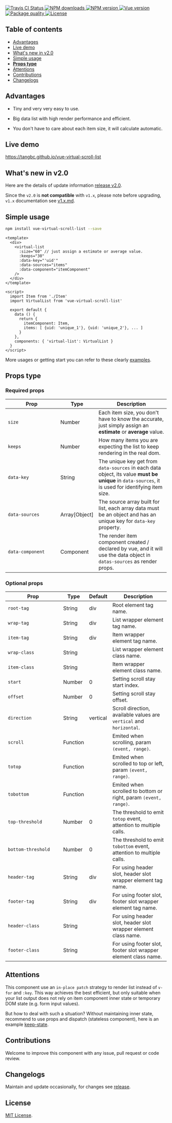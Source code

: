 <p>
  <a href="https://travis-ci.org/tangbc/vue-virtual-scroll-list">
    <img alt="Travis CI Status" src="https://travis-ci.org/tangbc/vue-virtual-scroll-list.svg?branch=master"/>
  </a>
  <!-- <a href="https://codecov.io/gh/tangbc/vue-virtual-scroll-list">
    <img alt="Code Coverage" src="https://codecov.io/gh/tangbc/vue-virtual-scroll-list/branch/master/graph/badge.svg"/>
  </a> -->
  <a href="https://npmjs.com/package/vue-virtual-scroll-list">
    <img alt="NPM downloads" src="https://img.shields.io/npm/dm/vue-virtual-scroll-list.svg">
  </a>
  <a href="https://npmjs.com/package/vue-virtual-scroll-list">
    <img alt="NPM version" src="https://img.shields.io/npm/v/vue-virtual-scroll-list.svg"/>
  </a>
  <a href="https://vuejs.org/">
    <img alt="Vue version" src="https://img.shields.io/badge/vue-%3E=2.3.0-brightgreen.svg"/>
  </a>
  <a href="http://packagequality.com/#?package=vue-virtual-scroll-list">
    <img alt="Package quality" src="https://npm.packagequality.com/shield/vue-virtual-scroll-list.svg">
  </a>
  <a href="https://opensource.org/licenses/MIT">
    <img alt="License" src="https://img.shields.io/npm/l/vue-virtual-scroll-list.svg">
  </a>
</p>

## Table of contents

* [Advantages](#advantages)
* [Live demo](#live-demo)
* [What's new in v2.0](#whats-new-in-v20)
* [Simple usage](#simple-usage)
* [**Props type**](#props-type)
* [Attentions](#attentions)
* [Contributions](#contributions)
* [Changelogs](#changelogs)


## Advantages

* Tiny and very very easy to use.

* Big data list with high render performance and efficient.

* You don't have to care about each item size, it will calculate automatic.


## Live demo

https://tangbc.github.io/vue-virtual-scroll-list


## What's new in v2.0

Here are the details of update information [release v2.0](https://github.com/tangbc/vue-virtual-scroll-list/releases/tag/v2.0.0).

Since the `v2.0` is **not compatible** with `v1.x`, please note before upgrading, `v1.x` documentation see [v1.x.md](https://github.com/tangbc/vue-virtual-scroll-list/blob/master/v1.x.md).


## Simple usage

```bash
npm install vue-virtual-scroll-list --save
```

```vue
<template>
  <div>
    <virtual-list
      :size="60" // just assign a estimate or average value.
      :keeps="30"
      :data-key="'uid'"
      :data-sources="items"
      :data-component="itemComponent"
    />
  </div>
</template>

<script>
  import Item from './Item'
  import VirtualList from 'vue-virtual-scroll-list'

  export default {
    data () {
      return {
        itemComponent: Item,
        items: [ {uid: 'unique_1'}, {uid: 'unique_2'}, ... ]
      }
    },
    components: { 'virtual-list': VirtualList }
  }
</script>
```

More usages or getting start you can refer to these clearly [examples](https://tangbc.github.com/vue-virtual-scroll-list).


## Props type

### Required props

| **&nbsp;&nbsp;&nbsp;&nbsp;&nbsp;&nbsp;&nbsp;&nbsp;&nbsp;&nbsp;&nbsp;&nbsp;&nbsp;Prop&nbsp;&nbsp;&nbsp;&nbsp;&nbsp;&nbsp;&nbsp;&nbsp;&nbsp;&nbsp;&nbsp;&nbsp;&nbsp;** | **Type**  | **Description**                                                                                                                              |
|------------------|---------------|---------------------------------------------------------------------------------------------------------------------------------------------------|
| `size`           | Number        | Each item size, you don't have to know the accurate, just simply assign an **estimate** or **average** value.                                     |
| `keeps`          | Number        | How many items you are expecting the list to keep rendering in the real dom.                                                                      |
| `data-key`       | String        | The unique key get from `data-sources` in each data object, its value **must be unique** in `data-sources`, it is used for identifying item size. |
| `data-sources`   | Array[Object] | The source array built for list, each array data must be an object and has an unique key for `data-key` property.                                 |
| `data-component` | Component     | The render item component created / declared by vue, and it will use the data object in `datas-sources` as render props.                          |

### Optional props

| **&nbsp;&nbsp;&nbsp;&nbsp;&nbsp;&nbsp;&nbsp;&nbsp;&nbsp;&nbsp;&nbsp;&nbsp;&nbsp;&nbsp;Prop&nbsp;&nbsp;&nbsp;&nbsp;&nbsp;&nbsp;&nbsp;&nbsp;&nbsp;&nbsp;&nbsp;&nbsp;&nbsp;&nbsp;** | **Type** | **Default** | **Description**                                                             |
|--------------------|----------|-------------|------------------------------------------------------------------------|
| `root-tag`         | String   | div      | Root element tag name.                                                    |
| `wrap-tag`         | String   | div      | List wrapper element tag name.                                            |
| `item-tag`         | String   | div      | Item wrapper element tag name.                                            |
| `wrap-class`       | String   |          | List wrapper element class name.                                          |
| `item-class`       | String   |          | Item wrapper element class name.                                          |
| `start`            | Number   | 0        | Setting scroll stay start index.                                          |
| `offset`           | Number   | 0        | Setting scroll stay offset.                                               |
| `direction`        | String   | vertical | Scroll direction, available values are `vertical` and `horizontal`.       |
| `scroll`           | Function |          | Emited when scrolling, param `(event, range)`.                            |
| `totop`            | Function |          | Emited when scrolled to top or left, param `(event, range)`.              |
| `tobottom`         | Function |          | Emited when scrolled to bottom or right, param `(event, range)`.          |
| `top-threshold`    | Number   | 0        | The threshold to emit `totop` event, attention to multiple calls.         |
| `bottom-threshold` | Number   | 0        | The threshold to emit `tobottom` event, attention to multiple calls.      |
| `header-tag`       | String   | div      | For using header slot, header slot wrapper element tag name.              |
| `footer-tag`       | String   | div      | For using footer slot, footer slot wrapper element tag name.              |
| `header-class`     | String   |          | For using header slot, header slot wrapper element class name.            |
| `footer-class`     | String   |          | For using footer slot, footer slot wrapper element class name.            |


## Attentions

This component use an `in-place patch` strategy to render list instead of `v-for` and `:key`. This way achieves the best efficient, but only suitable when your list output does not rely on item component inner state or temporary DOM state (e.g. form input values).

But how to deal with such a situation? Without maintaining inner state, recommend to use props and dispatch (stateless component), here is an example [keep-state](https://tangbc.github.com/vue-virtual-scroll-list/#/keep-state).


## Contributions

Welcome to improve this component with any issue, pull request or code review.


## Changelogs

Maintain and update occasionally, for changes see [release](https://github.com/tangbc/vue-virtual-scroll-list/releases).


## License

[MIT License](https://github.com/tangbc/vue-virtual-scroll-list/blob/master/LICENSE).
